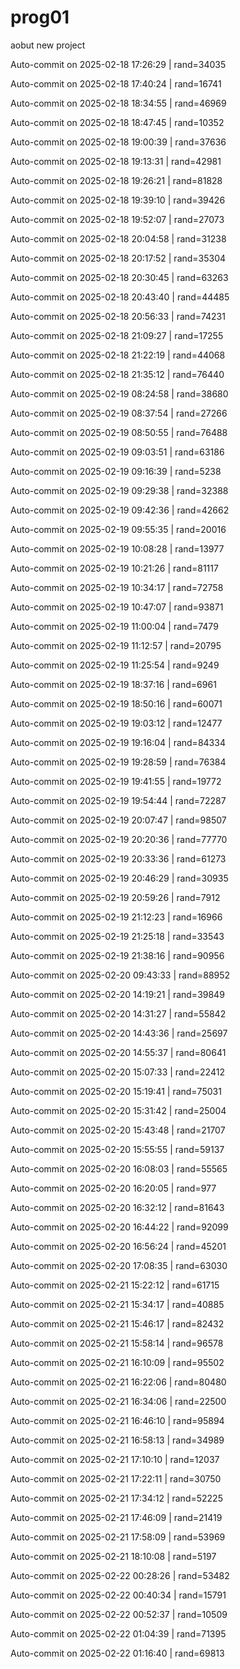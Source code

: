 # prog01
aobut new project

Auto-commit on 2025-02-18 17:26:29 | rand=34035

Auto-commit on 2025-02-18 17:40:24 | rand=16741

Auto-commit on 2025-02-18 18:34:55 | rand=46969

Auto-commit on 2025-02-18 18:47:45 | rand=10352

Auto-commit on 2025-02-18 19:00:39 | rand=37636

Auto-commit on 2025-02-18 19:13:31 | rand=42981

Auto-commit on 2025-02-18 19:26:21 | rand=81828

Auto-commit on 2025-02-18 19:39:10 | rand=39426

Auto-commit on 2025-02-18 19:52:07 | rand=27073

Auto-commit on 2025-02-18 20:04:58 | rand=31238

Auto-commit on 2025-02-18 20:17:52 | rand=35304

Auto-commit on 2025-02-18 20:30:45 | rand=63263

Auto-commit on 2025-02-18 20:43:40 | rand=44485

Auto-commit on 2025-02-18 20:56:33 | rand=74231

Auto-commit on 2025-02-18 21:09:27 | rand=17255

Auto-commit on 2025-02-18 21:22:19 | rand=44068

Auto-commit on 2025-02-18 21:35:12 | rand=76440

Auto-commit on 2025-02-19 08:24:58 | rand=38680

Auto-commit on 2025-02-19 08:37:54 | rand=27266

Auto-commit on 2025-02-19 08:50:55 | rand=76488

Auto-commit on 2025-02-19 09:03:51 | rand=63186

Auto-commit on 2025-02-19 09:16:39 | rand=5238

Auto-commit on 2025-02-19 09:29:38 | rand=32388

Auto-commit on 2025-02-19 09:42:36 | rand=42662

Auto-commit on 2025-02-19 09:55:35 | rand=20016

Auto-commit on 2025-02-19 10:08:28 | rand=13977

Auto-commit on 2025-02-19 10:21:26 | rand=81117

Auto-commit on 2025-02-19 10:34:17 | rand=72758

Auto-commit on 2025-02-19 10:47:07 | rand=93871

Auto-commit on 2025-02-19 11:00:04 | rand=7479

Auto-commit on 2025-02-19 11:12:57 | rand=20795

Auto-commit on 2025-02-19 11:25:54 | rand=9249

Auto-commit on 2025-02-19 18:37:16 | rand=6961

Auto-commit on 2025-02-19 18:50:16 | rand=60071

Auto-commit on 2025-02-19 19:03:12 | rand=12477

Auto-commit on 2025-02-19 19:16:04 | rand=84334

Auto-commit on 2025-02-19 19:28:59 | rand=76384

Auto-commit on 2025-02-19 19:41:55 | rand=19772

Auto-commit on 2025-02-19 19:54:44 | rand=72287

Auto-commit on 2025-02-19 20:07:47 | rand=98507

Auto-commit on 2025-02-19 20:20:36 | rand=77770

Auto-commit on 2025-02-19 20:33:36 | rand=61273

Auto-commit on 2025-02-19 20:46:29 | rand=30935

Auto-commit on 2025-02-19 20:59:26 | rand=7912

Auto-commit on 2025-02-19 21:12:23 | rand=16966

Auto-commit on 2025-02-19 21:25:18 | rand=33543

Auto-commit on 2025-02-19 21:38:16 | rand=90956

Auto-commit on 2025-02-20 09:43:33 | rand=88952

Auto-commit on 2025-02-20 14:19:21 | rand=39849

Auto-commit on 2025-02-20 14:31:27 | rand=55842

Auto-commit on 2025-02-20 14:43:36 | rand=25697

Auto-commit on 2025-02-20 14:55:37 | rand=80641

Auto-commit on 2025-02-20 15:07:33 | rand=22412

Auto-commit on 2025-02-20 15:19:41 | rand=75031

Auto-commit on 2025-02-20 15:31:42 | rand=25004

Auto-commit on 2025-02-20 15:43:48 | rand=21707

Auto-commit on 2025-02-20 15:55:55 | rand=59137

Auto-commit on 2025-02-20 16:08:03 | rand=55565

Auto-commit on 2025-02-20 16:20:05 | rand=977

Auto-commit on 2025-02-20 16:32:12 | rand=81643

Auto-commit on 2025-02-20 16:44:22 | rand=92099

Auto-commit on 2025-02-20 16:56:24 | rand=45201

Auto-commit on 2025-02-20 17:08:35 | rand=63030

Auto-commit on 2025-02-21 15:22:12 | rand=61715

Auto-commit on 2025-02-21 15:34:17 | rand=40885

Auto-commit on 2025-02-21 15:46:17 | rand=82432

Auto-commit on 2025-02-21 15:58:14 | rand=96578

Auto-commit on 2025-02-21 16:10:09 | rand=95502

Auto-commit on 2025-02-21 16:22:06 | rand=80480

Auto-commit on 2025-02-21 16:34:06 | rand=22500

Auto-commit on 2025-02-21 16:46:10 | rand=95894

Auto-commit on 2025-02-21 16:58:13 | rand=34989

Auto-commit on 2025-02-21 17:10:10 | rand=12037

Auto-commit on 2025-02-21 17:22:11 | rand=30750

Auto-commit on 2025-02-21 17:34:12 | rand=52225

Auto-commit on 2025-02-21 17:46:09 | rand=21419

Auto-commit on 2025-02-21 17:58:09 | rand=53969

Auto-commit on 2025-02-21 18:10:08 | rand=5197

Auto-commit on 2025-02-22 00:28:26 | rand=53482

Auto-commit on 2025-02-22 00:40:34 | rand=15791

Auto-commit on 2025-02-22 00:52:37 | rand=10509

Auto-commit on 2025-02-22 01:04:39 | rand=71395

Auto-commit on 2025-02-22 01:16:40 | rand=69813
